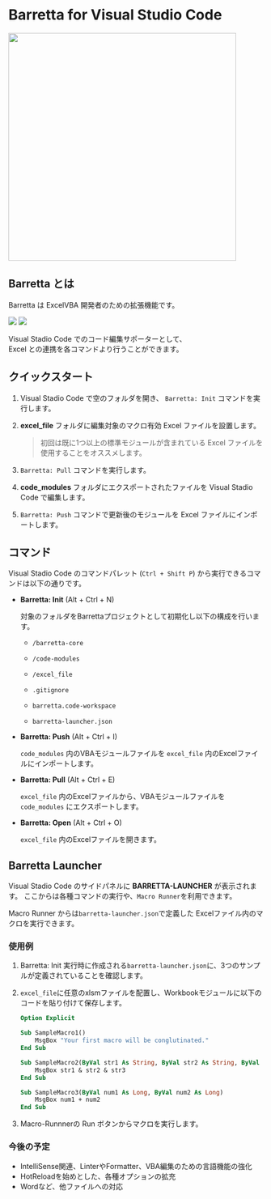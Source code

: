 # Barretta for Visual Studio Code

<img src="https://github.com/Mikoshiba-Kyu/vscode-barretta/blob/main/docs/image/largeicon_750x256.png?raw=true" width="450px">

## Barretta とは

Barretta は ExcelVBA 開発者のための拡張機能です。

<img src="https://github.com/Mikoshiba-Kyu/vscode-barretta/blob/main/docs/image/commands.gif?raw=true">

<img src="https://github.com/Mikoshiba-Kyu/vscode-barretta/blob/main/docs/image/launcher.gif?raw=true">

Visual Stadio Code でのコード編集サポーターとして、  
Excel との連携を各コマンドより行うことができます。

## クイックスタート

1. Visual Stadio Code で空のフォルダを開き、 `Barretta: Init` コマンドを実行します。

1. **excel_file** フォルダに編集対象のマクロ有効 Excel ファイルを設置します。

    > 初回は既に1つ以上の標準モジュールが含まれている Excel ファイルを使用することをオススメします。

1. `Barretta: Pull` コマンドを実行します。

1. **code_modules** フォルダにエクスポートされたファイルを Visual Stadio Code で編集します。

1. `Barretta: Push` コマンドで更新後のモジュールを Excel ファイルにインポートします。

## コマンド

Visual Stadio Code のコマンドパレット (`Ctrl + Shift P`) から実行できるコマンドは以下の通りです。

* **Barretta: Init** (Alt + Ctrl + N)

    対象のフォルダをBarrettaプロジェクトとして初期化し以下の構成を行います。 
  
  * `/barretta-core`

  * `/code-modules`

  * `/excel_file`

  * `.gitignore`

  * `barretta.code-workspace`

  * `barretta-launcher.json`

* **Barretta: Push** (Alt + Ctrl + I)

    `code_modules` 内のVBAモジュールファイルを `excel_file` 内のExcelファイルにインポートします。

* **Barretta: Pull** (Alt + Ctrl + E)

    `excel_file` 内のExcelファイルから、VBAモジュールファイルを `code_modules` にエクスポートします。

* **Barretta: Open** (Alt + Ctrl + O)

    `excel_file` 内のExcelファイルを開きます。

## Barretta Launcher

Visual Stadio Code のサイドパネルに **BARRETTA-LAUNCHER** が表示されます。 
ここからは各種コマンドの実行や、`Macro Runner`を利用できます。

Macro Runner からは`barretta-launcher.json`で定義した Excelファイル内のマクロを実行できます。

### 使用例

1. Barretta: Init 実行時に作成される`barretta-launcher.json`に、3つのサンプルが定義されていることを確認します。
1. `excel_file`に任意のxlsmファイルを配置し、Workbookモジュールに以下のコードを貼り付けて保存します。

    ``` vb
    Option Explicit

    Sub SampleMacro1()
        MsgBox "Your first macro will be conglutinated."
    End Sub

    Sub SampleMacro2(ByVal str1 As String, ByVal str2 As String, ByVal str3 As String)
        MsgBox str1 & str2 & str3
    End Sub

    Sub SampleMacro3(ByVal num1 As Long, ByVal num2 As Long)
        MsgBox num1 + num2
    End Sub
    ```

1. Macro-Runnnerの Run ボタンからマクロを実行します。

### 今後の予定

* IntelliSense関連、LinterやFormatter、VBA編集のための言語機能の強化
* HotReloadを始めとした、各種オプションの拡充
* Wordなど、他ファイルへの対応
